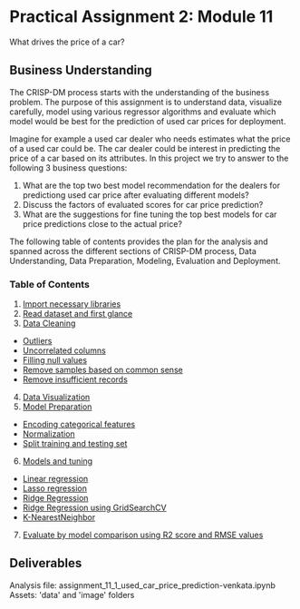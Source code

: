 # Practical Assignment 2: Module 11
What drives the price of a car?

## Business Understanding

The CRISP-DM process starts with the understanding of the business problem. The purpose of this assignment is to understand data, visualize carefully, model using various regressor algorithms and evaluate which model would be best for the prediction of used car prices for deployment.  

Imagine for example a used car dealer who needs estimates what the price of a used car could be. The car dealer could be interest in predicting the price of a car based on its attributes. In this project we try to answer to the following 3 business questions:
1. What are the top two best model recommendation for the dealers for predictiong used car price after evaluating different models? <br>
2. Discuss the factors of evaluated scores for car price prediction? <br>
3. What are the suggestions for fine tuning the top best models for car price predictions close to the actual price? <br>

The following table of contents provides the plan for the analysis and spanned across the different sections of CRISP-DM process, Data Understanding, Data Preparation, Modeling, Evaluation and Deployment.

<a id="head"></a>
### Table of Contents 
1. [Import necessary libraries](#1)<br>
2. [Read dataset and first glance](#2)<br>
3. [Data Cleaning](#3)
  - [Outliers](#3.1)
  - [Uncorrelated columns](#3.2)
  - [Filling null values](#3.3)
  - [Remove samples based on common sense](#3.4)
  - [Remove insufficient records](#3.5)<br>
4. [Data Visualization](#4)<br>
5. [Model Preparation](#5)
  - [Encoding categorical features](#5.1)
  - [Normalization](#5.2)
  - [Split training and testing set](#5.3)<br>
6. [Models and tuning](#6)
  - [Linear regression](#6.1)
  - [Lasso regression](#6.2)
  - [Ridge Regression](#6.3)
  - [Ridge Regression using GridSearchCV](#6.4)
  - [K-NearestNeighbor](#6.5)<br>
7. [Evaluate by model comparison using R2 score and RMSE values](#7)<br>

## Deliverables

Analysis file: assignment_11_1_used_car_price_prediction-venkata.ipynb <br>
Assets: 'data' and 'image' folders
